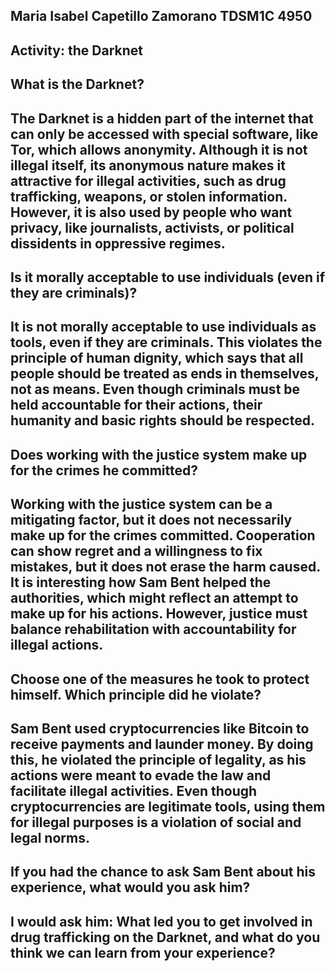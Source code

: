## Maria Isabel Capetillo Zamorano TDSM1C 4950 
## Activity: the Darknet

## What is the Darknet?
## The Darknet is a hidden part of the internet that can only be accessed with special software, like Tor, which allows anonymity. Although it is not illegal itself, its anonymous nature makes it attractive for illegal activities, such as drug trafficking, weapons, or stolen information. However, it is also used by people who want privacy, like journalists, activists, or political dissidents in oppressive regimes.

## Is it morally acceptable to use individuals (even if they are criminals)?
## It is not morally acceptable to use individuals as tools, even if they are criminals. This violates the principle of human dignity, which says that all people should be treated as ends in themselves, not as means. Even though criminals must be held accountable for their actions, their humanity and basic rights should be respected.

## Does working with the justice system make up for the crimes he committed?
## Working with the justice system can be a mitigating factor, but it does not necessarily make up for the crimes committed. Cooperation can show regret and a willingness to fix mistakes, but it does not erase the harm caused. It is interesting how Sam Bent helped the authorities, which might reflect an attempt to make up for his actions. However, justice must balance rehabilitation with accountability for illegal actions.

## Choose one of the measures he took to protect himself. Which principle did he violate?
## Sam Bent used cryptocurrencies like Bitcoin to receive payments and launder money. By doing this, he violated the principle of legality, as his actions were meant to evade the law and facilitate illegal activities. Even though cryptocurrencies are legitimate tools, using them for illegal purposes is a violation of social and legal norms.

## If you had the chance to ask Sam Bent about his experience, what would you ask him?
## I would ask him: What led you to get involved in drug trafficking on the Darknet, and what do you think we can learn from your experience?
